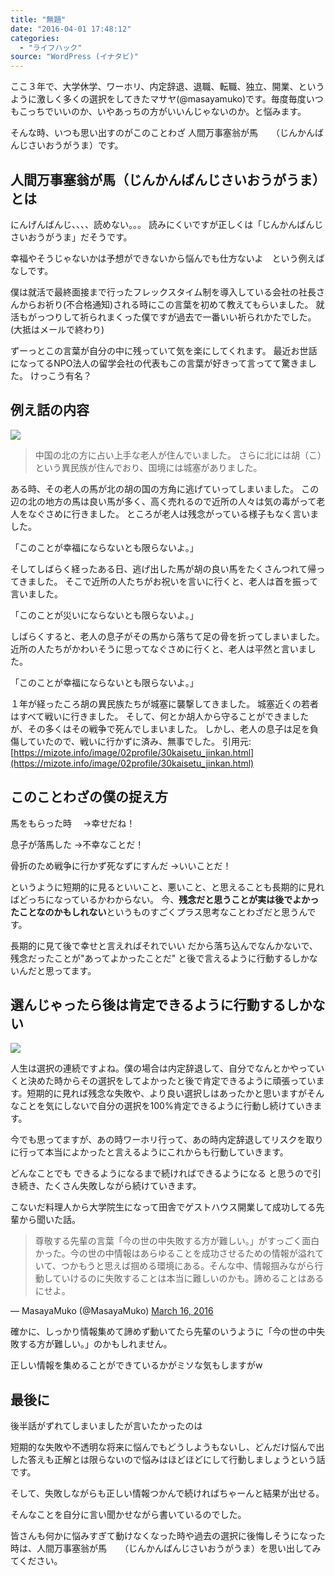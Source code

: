 ```yaml
---
title: "無題"
date: "2016-04-01 17:48:12"
categories:
  - "ライフハック"
source: "WordPress (イナタビ)"
---
```


ここ３年で、大学休学、ワーホリ、内定辞退、退職、転職、独立、開業、というように激しく多くの選択をしてきたマサヤ(@masayamuko)です。毎度毎度いつもこっちでいいのか、いやあっちの方がいいんじゃないのか。と悩みます。

そんな時、いつも思い出すのがこのことわざ 人間万事塞翁が馬　　（じんかんばんじさいおうがうま）です。

## 人間万事塞翁が馬（じんかんばんじさいおうがうま）とは

にんげんばんじ、、、、読めない。。。
読みにくいですが正しくは「じんかんばんじさいおうがうま」だそうです。

幸福やそうじゃないかは予想ができないから悩んでも仕方ないよ　という例えばなしです。

僕は就活で最終面接まで行ったフレックスタイム制を導入している会社の社長さんからお祈り(不合格通知)される時にこの言葉を初めて教えてもらいました。
就活もがっつりして祈られまくった僕ですが過去で一番いい祈られかたでした。(大抵はメールで終わり)

ずーっとこの言葉が自分の中に残っていて気を楽にしてくれます。
最近お世話になってるNPO法人の留学会社の代表もこの言葉が好きって言ってて驚きました。
けっこう有名？

## 例え話の内容
![](https://masayamuko.com/wp/wp-content/uploads/2016/04/6906664848_eb4a9fa379_k.jpg)

> 中国の北の方に占い上手な老人が住んでいました。
さらに北には胡（こ）という異民族が住んでおり、国境には城塞がありました。

ある時、その老人の馬が北の胡の国の方角に逃げていってしまいました。
この辺の北の地方の馬は良い馬が多く、高く売れるので近所の人々は気の毒がって老人をなぐさめに行きました。
ところが老人は残念がっている様子もなく言いました。

「このことが幸福にならないとも限らないよ。」

そしてしばらく経ったある日、逃げ出した馬が胡の良い馬をたくさんつれて帰ってきました。
そこで近所の人たちがお祝いを言いに行くと、老人は首を振って言いました。

「このことが災いにならないとも限らないよ。」

しばらくすると、老人の息子がその馬から落ちて足の骨を折ってしまいました。
近所の人たちがかわいそうに思ってなぐさめに行くと、老人は平然と言いました。

「このことが幸福にならないとも限らないよ。」

１年が経ったころ胡の異民族たちが城塞に襲撃してきました。
城塞近くの若者はすべて戦いに行きました。
そして、何とか胡人から守ることができましたが、その多くはその戦争で死んでしまいました。
しかし、老人の息子は足を負傷していたので、戦いに行かずに済み、無事でした。
引用元:[https://mizote.info/image/02profile/30kaisetu_jinkan.html](https://mizote.info/image/02profile/30kaisetu_jinkan.html)

## このことわざの僕の捉え方

馬をもらった時　
→幸せだね！

息子が落馬した
→不幸なことだ！

骨折のため戦争に行かず死なずにすんだ
→いいことだ！

というように短期的に見るといいこと、悪いこと、と思えることも長期的に見ればどっちになっているかわからない。
今、**残念だと思うことが実は後でよかったことなのかもしれない**というものすごくプラス思考なことわざだと思うんです。

長期的に見て後で幸せと言えればそれでいい
だから落ち込んでなんかないで、残念だったことが"あってよかったことだ"
と後で言えるように行動するしかないんだと思ってます。

## 選んじゃったら後は肯定できるように行動するしかない
![](https://masayamuko.com/wp/wp-content/uploads/2016/04/7469820870_d3fa996407_k.jpg)

人生は選択の連続ですよね。僕の場合は内定辞退して、自分でなんとかやっていくと決めた時からその選択をしてよかったと後で肯定できるように頑張っています。短期的に見れば残念な失敗や、より良い選択しはあったかと思いますがそんなことを気にしないで自分の選択を100%肯定できるように行動し続けていきます。

今でも思ってますが、あの時ワーホリ行って、あの時内定辞退してリスクを取りに行って本当によかったと言えるようにこれからも行動していきます。

どんなことでも できるようになるまで続ければできるようになる と思うので引き続き、たくさん失敗しながら続けていきます。

こないだ料理人から大学院生になって田舎でゲストハウス開業して成功してる先輩から聞いた話。
> 尊敬する先輩の言葉「今の世の中失敗する方が難しい。」がすっごく面白かった。今の世の中情報はあらゆることを成功させるための情報が溢れていて、つかもうと思えば掴める環境にある。そんな中、情報掴みながら行動していけるのに失敗することは本当に難しいのかも。諦めることはあるにせよ。

— MasayaMuko (@MasayaMuko) [March 16, 2016](https://twitter.com/MasayaMuko/status/710097658883387393)

確かに、しっかり情報集めて諦めず動いてたら先輩のいうように「今の世の中失敗する方が難しい。」のかもしれません。

正しい情報を集めることができているかがミソな気もしますがw

## 最後に

後半話がずれてしまいましたが言いたかったのは

短期的な失敗や不透明な将来に悩んでもどうしようもないし、どんだけ悩んで出した答えも正解とは限らないので悩みはほどほどにして行動しましょうという話です。

そして、失敗しながらも正しい情報つかんで続ければちゃーんと結果が出せる。

そんなことを自分に言い聞かせながら書いているのでした。

皆さんも何かに悩みすぎて動けなくなった時や過去の選択に後悔しそうになった時は、人間万事塞翁が馬　　（じんかんばんじさいおうがうま）を思い出してみてください。